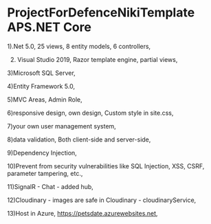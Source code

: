 # ProjectForDefenceNikiTemplate APS.NET Core

1).Net 5.0,
25 views,
8 entity models,
6 controllers,

2) Visual Studio 2019,
Razor template engine,
partial views,

3)Microsoft SQL Server,

4)Entity Framework 5.0,

5)MVC Areas,
Admin Role,

6)responsive design,
own design, 
Custom style in site.css,

7)your own user management system,

8)data validation,
Both client-side and server-side,

9)Dependency Injection,

10)Prevent from security vulnerabilities like SQL Injection, XSS, CSRF, parameter tampering, etc.,

11)SignalR - Chat - added hub,

12)Cloudinary - images are safe in Cloudinary - cloudinaryService,

13)Host in Azure,
https://petsdate.azurewebsites.net,







